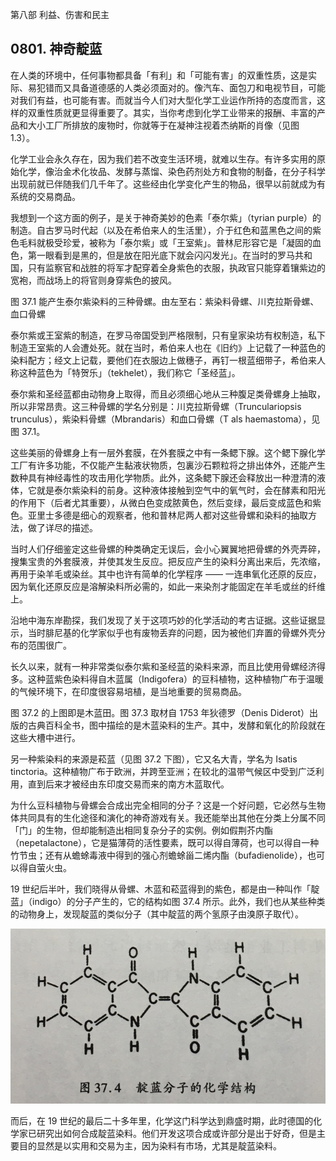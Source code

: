 第八部 利益、伤害和民主

## 0801. 神奇靛蓝

在人类的环境中，任何事物都具备「有利」和「可能有害」的双重性质，这是实际、易犯错而又具备道德感的人类必须面对的。像汽车、面包刀和电视节目，可能对我们有益，也可能有害。而就当今人们对大型化学工业运作所持的态度而言，这样的双重性质就更显得重要了。其实，当你考虑到化学工业带来的报酬、丰富的产品和大小工厂所排放的废物时，你就等于在凝神注视着杰纳斯的肖像（见图 1.3）。

化学工业会永久存在，因为我们若不改变生活环境，就难以生存。有许多实用的原始化学，像治金术化妆品、发酵与蒸馏、染色药剂处方和食物的制备，在分子科学出现前就已伴随我们几千年了。这些经由化学变化产生的物品，很早以前就成为有系统的交易商品。

我想到一个这方面的例子，是关于神奇美妙的色素「泰尔紫」（tyrian purple）的制造。自古罗马时代起（以及在希伯来人的生活里），介于红色和蓝黑色之间的紫色毛料就极受珍爱，被称为「泰尔紫」或「王室紫」。普林尼形容它是「凝固的血色，第一眼看到是黑的，但是放在阳光底下就会闪闪发光」。在当时的罗马共和国，只有监察官和战胜的将军才配穿着全身紫色的衣服，执政官只能穿着镶紫边的宽袍，而战场上的将官则身穿紫色的披风。

图 37.1 能产生泰尔紫染料的三种骨螺。由左至右：紫染料骨螺、川克拉斯骨螺、血口骨螺

泰尔紫或王室紫的制造，在罗马帝国受到严格限制，只有皇家染坊有权制造，私下制造王室紫的人会遭处死。就在当时，希伯来人也在《旧约》上记载了一种蓝色的染料配方；经文上记载，要他们在衣服边上做穗子，再钉一根蓝细带子，希伯来人称这种蓝色为「特贺乐」（tekhelet），我们称它「圣经蓝」。

泰尔紫和圣经蓝都由动物身上取得，而且必须细心地从三种腹足类骨螺身上抽取，所以非常昂贵。这三种骨螺的学名分别是：川克拉斯骨螺（Trunculariopsis trunculus），紫染料骨螺（Mbrandaris）和血口骨螺（T als haemastoma），见图 37.1。

这些美丽的骨螺身上有一层外套膜，在外套膜之中有一条鳃下腺。这个鳃下腺化学工厂有许多功能，不仅能产生黏液状物质，包裏沙石颗粒将之排出体外，还能产生数种具有神经毒性的攻击用化学物质。此外，这条鳃下腺还会释放出一种澄清的液体，它就是泰尔紫染料的前身。这种液体接触到空气中的氧气时，会在酵素和阳光的作用下（后者尤其重要），从微白色变成脓黄色，然后变绿，最后变成蓝色和紫色。亚里士多德是细心的观察者，他和普林尼两人都对这些骨螺和染料的抽取方法，做了详尽的描述。

当时人们仔细鉴定这些骨螺的种类确定无误后，会小心翼翼地把骨螺的外壳弄碎，搜集宝贵的外套膜液，并使其发生反应。把反应产生的染料分离出来后，先浓缩，再用于染羊毛或染丝。其中也许有简单的化学程序 —— 一连串氧化还原的反应，因为氧化还原反应是溶解染料所必需的，如此一来染剂才能固定在羊毛或丝的纤维上。

沿地中海东岸勘探，我们发现了关于这项巧妙的化学活动的考古证据。这些证据显示，当时腓尼基的化学家似乎也有废物丢弃的问题，因为被他们弃置的骨螺外壳分布的范围很广。

长久以来，就有一种非常类似泰尔紫和圣经蓝的染料来源，而且比使用骨螺经济得多。这种蓝紫色染料得自木蓝属（Indigofera）的豆科植物，这种植物广布于温暖的气候环境下，在印度很容易培植，是当地重要的贸易商品。

图 37.2 的上图即是木蓝田。图 37.3 取材自 1753 年狄德罗（Denis Diderot）出版的古典百科全书，图中描绘的是木蓝染料的生产。其中，发酵和氧化的阶段就在这些大槽中进行。

另一种紫染料的来源是菘蓝（见图 37.2 下图），它又名大青，学名为 Isatis tinctoria。这种植物广布于欧洲，并跨至亚洲；在较北的温带气候区中受到广泛利用，直到后来才被经由东印度交易而来的南方木蓝取代。

为什么豆科植物与骨螺会合成出完全相同的分子？这是一个好问题，它必然与生物体共同具有的生化途径和演化的神奇游戏有关。我还能举出其他在分类上分属不同「门」的生物，但却能制造出相同复杂分子的实例。例如假荆芥内酯（nepetalactone），它是猫薄荷的活性要素，既可以得自薄荷，也可以得自一种竹节虫；还有从蟾蜍毒液中得到的强心剂蟾蜍甾二烯内酯（bufadienolide），也可以得自萤火虫。

19 世纪后半叶，我们晓得从骨螺、木蓝和菘蓝得到的紫色，都是由一种叫作「靛蓝」（indigo）的分子产生的，它的结构如图 37.4 所示。此外，我们也从某些种类的动物身上，发现靛蓝的类似分子（其中靛蓝的两个氢原子由溴原子取代）。

![](./res/2019483.PNG)

而后，在 19 世纪的最后二十多年里，化学这门科学达到鼎盛时期，此时德国的化学家已研究出如何合成靛蓝染料。他们开发这项合成或许部分是出于好奇，但是主要目的显然是以实用和交易为主，因为染料有市场，尤其是靛蓝染料。

